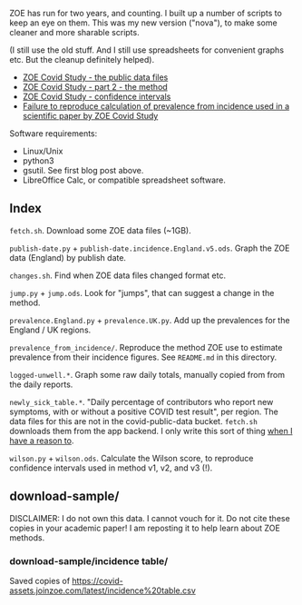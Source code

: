 ZOE has run for two years, and counting.  I built up a number of scripts to keep an eye on them.  This was my new version ("nova"), to make some cleaner and more sharable scripts.

(I still use the old stuff.  And I still use spreadsheets for convenient graphs etc.  But the cleanup definitely helped).

 * [ZOE Covid Study - the public data files][blog-1]
 * [ZOE Covid Study - part 2 - the method][blog-2]
 * [ZOE Covid Study - confidence intervals][blog-3]
 * [Failure to reproduce calculation of prevalence from incidence used in a scientific paper by ZOE Covid Study][PubPeer]

[blog-1]: https://sourcejedi.github.io/2022/01/31/zoe-covid-study.html
[blog-2]: https://sourcejedi.github.io/2022/02/02/zoe-covid-study-part-2-methods.html
[blog-3]: https://sourcejedi.github.io/2022/02/27/zoe-covid-confidence-intervals.html
[PubPeer]: https://pubpeer.com/publications/3C823DD588CE2A33BE78AD80E9CCDD

Software requirements:
 * Linux/Unix
 * python3
 * gsutil. See first blog post above.
 * LibreOffice Calc, or compatible spreadsheet software.


## Index

`fetch.sh`. Download some ZOE data files (~1GB).

`publish-date.py` + `publish-date.incidence.England.v5.ods`. Graph the ZOE data (England) by publish date.

`changes.sh`. Find when ZOE data files changed format etc.

`jump.py` + `jump.ods`. Look for "jumps", that can suggest a change in the method.

`prevalence.England.py` + `prevalence.UK.py`. Add up the prevalences for the England / UK regions.

`prevalence_from_incidence/`.  Reproduce the method ZOE use to estimate prevalence from their incidence figures.  See `README.md` in this directory.

`logged-unwell.*`. Graph some raw daily totals, manually copied from from the daily reports.

`newly_sick_table.*`. "Daily percentage of contributors who report new symptoms, with or without a positive COVID test result", per region.  The data files for this are not in the covid-public-data bucket. `fetch.sh` downloads them from the app backend.  I only write this sort of thing [when I have a reason to](https://twitter.com/sourcejedi/status/1557730035338842112).

`wilson.py` + `wilson.ods`. Calculate the Wilson score, to reproduce confidence intervals used in method v1, v2, and v3 (!).


## download-sample/

DISCLAIMER: I do not own this data.  I cannot vouch for it.  Do not cite these copies in your academic paper!  I am reposting it to help learn about ZOE methods.


### download-sample/incidence table/

Saved copies of https://covid-assets.joinzoe.com/latest/incidence%20table.csv
